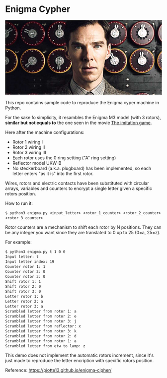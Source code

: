 # Enigma Cypher

![](img/FMA-imitation-game.jpg)

This repo contains sample code to reproduce the Enigma cyper machine in Python. 

For the sake fo simplicity, it resambles the Enigma M3 model (with 3 rotors), __similar but not equals to__ the one seen in the movie [The imitation game](https://en.wikipedia.org/wiki/The_Imitation_Game).

Here after the machine configurations:

- Rotor 1 wiring I
- Rotor 2 wiring II
- Rotor 3 wiring III
- Each rotor uses the 0 ring setting ("A" ring setting)
- Reflector model UKW-B
- No steckerboard (a.k.a. plugboard) has been implemented, so each letter enters "as it is" into the first rotor.

Wires, rotors and electric contacts have been substituted with circular arrays, variables and counters to encrypt a single letter given a specific rotors position. 

How to run it:

```console
$ python3 enigma.py <input_letter> <rotor_1_counter> <rotor_2_counter> <rotor_3_counter>
```

Rotor counters are a mechanism to shift each rotor by N positions. They can be any integer you want since they are translated to 0 up to 25 (0=a, 25=z).

For example:

```console
$ python3 enigma.py t 1 0 0
Input letter: t
Input letter index: 19
Counter rotor 1: 1
Counter rotor 2: 0
Counter rotor 3: 0
Shift rotor 1: 1
Shift rotor 2: 0
Shift rotor 3: 0
Letter rotor 1: b
Letter rotor 2: a
Letter rotor 3: a
Scrambled letter from rotor 1: a
Scrambled letter from rotor 2: e
Scrambled letter from rotor 3: j
Scrambled letter from reflector: x
Scrambled letter from rotor 3: k
Scrambled letter from rotor 2: d
Scrambled letter from rotor 1: a
Scrambled letter from etw to lamp: z
```

This demo does not implement the automatic rotors increment, since it's just made to reproduce the letter encription with specific rotors position. 

Reference: https://piotte13.github.io/enigma-cipher/
